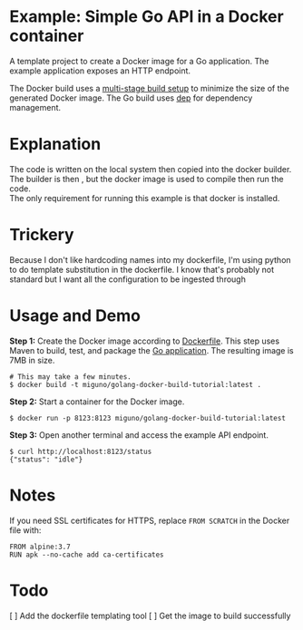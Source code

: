 # Example: Simple Go API in a Docker container

A template project to create a Docker image for a Go application.
The example application exposes an HTTP endpoint.

The Docker build uses a [multi-stage build setup](https://docs.docker.com/develop/develop-images/multistage-build/)
to minimize the size of the generated Docker image.  The Go build uses [dep](https://github.com/golang/dep) for
dependency management.

# Explanation

The code is written on the local system then copied into the docker builder.  
The builder is then , but the docker image is used to compile then run the code.  
The only requirement for running this example is that docker is installed.

# Trickery

Because I don't like hardcoding names into my dockerfile, I'm using python to do template substitution in the dockerfile.  I know that's probably not standard but I want all the configuration to be ingested through 

# Usage and Demo

**Step 1:** Create the Docker image according to [Dockerfile](Dockerfile).
This step uses Maven to build, test, and package the [Go application](app.go).
The resulting image is 7MB in size.

```shell
# This may take a few minutes.
$ docker build -t miguno/golang-docker-build-tutorial:latest .
```

**Step 2:** Start a container for the Docker image.

```shell
$ docker run -p 8123:8123 miguno/golang-docker-build-tutorial:latest
```

**Step 3:** Open another terminal and access the example API endpoint.

```shell
$ curl http://localhost:8123/status
{"status": "idle"}
```

# Notes

If you need SSL certificates for HTTPS, replace `FROM SCRATCH` in the Docker file with:
```
FROM alpine:3.7
RUN apk --no-cache add ca-certificates
```

# Todo

[ ] Add the dockerfile templating tool
[ ] Get the image to build successfully